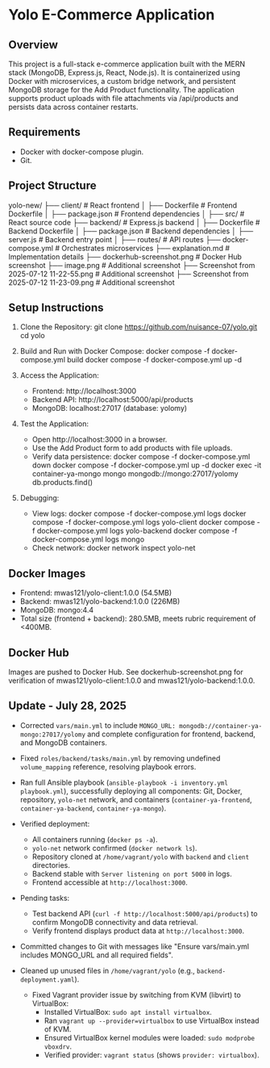 # Yolo E-Commerce Application

## Overview
This project is a full-stack e-commerce application built with the MERN stack (MongoDB, Express.js, React, Node.js). It is containerized using Docker with microservices, a custom bridge network, and persistent MongoDB storage for the Add Product functionality. The application supports product uploads with file attachments via /api/products and persists data across container restarts.

## Requirements
- Docker[](https://docs.docker.com/engine/install/) with docker-compose plugin.
- Git[](https://git-scm.com/downloads).

## Project Structure
yolo-new/
├── client/                         # React frontend
│   ├── Dockerfile                  # Frontend Dockerfile
│   ├── package.json                # Frontend dependencies
│   ├── src/                       # React source code
├── backend/                        # Express.js backend
│   ├── Dockerfile                  # Backend Dockerfile
│   ├── package.json                # Backend dependencies
│   ├── server.js                   # Backend entry point
│   ├── routes/                    # API routes
├── docker-compose.yml              # Orchestrates microservices
├── explanation.md                  # Implementation details
├── dockerhub-screenshot.png        # Docker Hub screenshot
├── image.png                       # Additional screenshot
├── Screenshot from 2025-07-12 11-22-55.png # Additional screenshot
├── Screenshot from 2025-07-12 11-23-09.png # Additional screenshot

## Setup Instructions
1. Clone the Repository:
   git clone https://github.com/nuisance-07/yolo.git
   cd yolo

2. Build and Run with Docker Compose:
   docker compose -f docker-compose.yml build
   docker compose -f docker-compose.yml up -d

3. Access the Application:
   - Frontend: http://localhost:3000
   - Backend API: http://localhost:5000/api/products
   - MongoDB: localhost:27017 (database: yolomy)

4. Test the Application:
   - Open http://localhost:3000 in a browser.
   - Use the Add Product form to add products with file uploads.
   - Verify data persistence:
     docker compose -f docker-compose.yml down
     docker compose -f docker-compose.yml up -d
     docker exec -it container-ya-mongo mongo mongodb://mongo:27017/yolomy
     db.products.find()

5. Debugging:
   - View logs:
     docker compose -f docker-compose.yml logs
     docker compose -f docker-compose.yml logs yolo-client
     docker compose -f docker-compose.yml logs yolo-backend
     docker compose -f docker-compose.yml logs mongo
   - Check network:
     docker network inspect yolo-net

## Docker Images
- Frontend: mwas121/yolo-client:1.0.0 (54.5MB)
- Backend: mwas121/yolo-backend:1.0.0 (226MB)
- MongoDB: mongo:4.4
- Total size (frontend + backend): 280.5MB, meets rubric requirement of <400MB.

## Docker Hub
Images are pushed to Docker Hub[](https://hub.docker.com/u/mwas121). See dockerhub-screenshot.png for verification of mwas121/yolo-client:1.0.0 and mwas121/yolo-backend:1.0.0.
## Update - July 28, 2025
- Corrected `vars/main.yml` to include `MONGO_URL: mongodb://container-ya-mongo:27017/yolomy` and complete configuration for frontend, backend, and MongoDB containers.
- Fixed `roles/backend/tasks/main.yml` by removing undefined `volume_mapping` reference, resolving playbook errors.
- Ran full Ansible playbook (`ansible-playbook -i inventory.yml playbook.yml`), successfully deploying all components: Git, Docker, repository, `yolo-net` network, and containers (`container-ya-frontend`, `container-ya-backend`, `container-ya-mongo`).
- Verified deployment:
  - All containers running (`docker ps -a`).
  - `yolo-net` network confirmed (`docker network ls`).
  - Repository cloned at `/home/vagrant/yolo` with `backend` and `client` directories.
  - Backend stable with `Server listening on port 5000` in logs.
  - Frontend accessible at `http://localhost:3000`.
- Pending tasks:
  - Test backend API (`curl -f http://localhost:5000/api/products`) to confirm MongoDB connectivity and data retrieval.
  - Verify frontend displays product data at `http://localhost:3000`.
- Committed changes to Git with messages like "Ensure vars/main.yml includes MONGO_URL and all required fields".
- Cleaned up unused files in `/home/vagrant/yolo` (e.g., `backend-deployment.yaml`).

  - Fixed Vagrant provider issue by switching from KVM (libvirt) to VirtualBox:
    - Installed VirtualBox: `sudo apt install virtualbox`.
    - Ran `vagrant up --provider=virtualbox` to use VirtualBox instead of KVM.
    - Ensured VirtualBox kernel modules were loaded: `sudo modprobe vboxdrv`.
    - Verified provider: `vagrant status` (shows `provider: virtualbox`).
